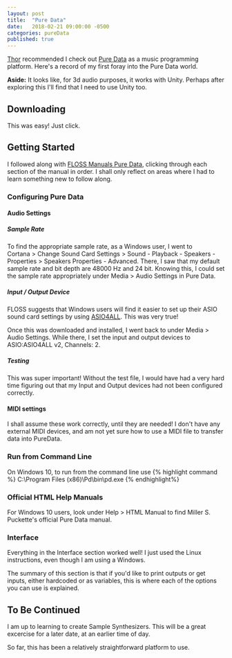 ```yaml
---
layout: post
title:  "Pure Data"
date:   2018-02-21 09:00:00 -0500
categories: pureData
published: true
---
```

[Thor](http://www.tide-pool.ca) recommended I check out [Pure Data](https://puredata.info) as a music programming platform. Here's a record of my first foray into the Pure Data world.

**Aside:** It looks like, for 3d audio purposes, it works with Unity. Perhaps after exploring this I'll find that I need to use Unity too.

## Downloading
This was easy! Just click.

## Getting Started
I followed along with [FLOSS Manuals Pure Data](http://write.flossmanuals.net/pure-data/configuring/), clicking through each section of the manual in order.
I shall only reflect on areas where I had to learn something new to follow along.

### Configuring Pure Data
#### Audio Settings

##### Sample Rate
To find the appropriate sample rate, as a Windows user, I went to  
Cortana > Change Sound Card Settings > Sound - Playback - Speakers - Properties > Speakers Properties - Advanced. There, I saw that my default sample rate and bit depth are 48000 Hz and 24 bit. Knowing this, I could set the sample rate appropriately under Media > Audio Settings in Pure Data.

##### Input / Output Device
FLOSS suggests that Windows users will find it easier to set up their ASIO sound card settings by using [ASIO4ALL](http://www.asio4all.org). This was very true!

Once this was downloaded and installed,  I went back to under Media > Audio Settings. While there, I set the input and output devices to ASIO:ASIO4ALL v2, Channels: 2.

##### Testing
This was super important! Without the test file, I would have had a very hard time figuring out that my Input and Output devices had not been configured correctly.

#### MIDI settings
I shall assume these work correctly, until they are needed! I don't have any external MIDI devices, and am not yet sure how to use a MIDI file to transfer data into PureData.

### Run from Command Line
On Windows 10, to run from the command line use
{% highlight command %}
C:\Program Files (x86)\Pd\bin\pd.exe
{% endhighlight%}

### Official HTML Help Manuals
For Windows 10 users, look under Help > HTML Manual to find Miller S. Puckette's official Pure Data manual.

### Interface
Everything in the Interface section worked well!
I just used the Linux instructions, even though I am using a Windows.

The summary of this section is that if you'd like  to print outputs or get inputs, either hardcoded or as variables, this is where each of the options you can use is explained.

## To Be Continued
I am up to learning to create Sample Synthesizers. This will be a great excercise for a later date, at an earlier time of day.

So far, this has been a relatively straightforward platform to use.
